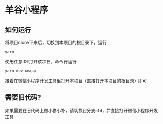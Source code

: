 # 羊谷小程序

## 如何运行

将项目clone下来后，切换到本项目的根目录下，运行

```shell
yarn
```

使用任意IDE打开该项目，命令行运行

```shell
yarn dev:weapp
```

接着在微信小程序开发工具里打开本项目（直接打开本项目的根目录）即可

## 需要旧代码?

如果需要在旧代码上做小修小补，请切换到分支`old`，并直接打开微信小程序开发工具

